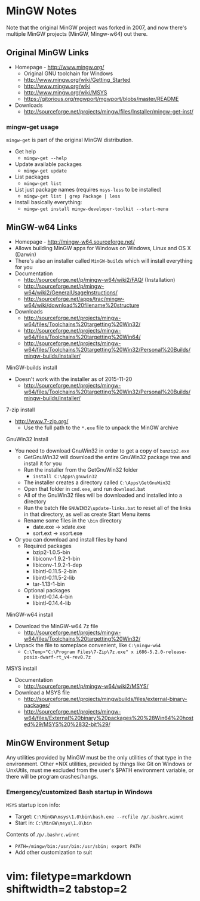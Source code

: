 # MinGW Notes #

Note that the original MinGW project was forked in 2007, and now there's
multiple MinGW projects (MinGW, Mingw-w64) out there.

## Original MinGW Links ##
- Homepage - http://www.mingw.org/
  - Original GNU toolchain for Windows
  - http://www.mingw.org/wiki/Getting_Started
  - http://www.mingw.org/wiki
  - http://www.mingw.org/wiki/MSYS
  - https://gitorious.org/mgwport/mgwport/blobs/master/README
- Downloads
  - http://sourceforge.net/projects/mingw/files/Installer/mingw-get-inst/

### mingw-get usage ###
`mingw-get` is part of the original MinGW distribution.

- Get help
  - `mingw-get --help`
- Update available packages
  - `mingw-get update`
- List packages
  - `mingw-get list`
- List just package names (requires `msys-less` to be installed)
  - `mingw-get list | grep Package | less`
- Install basically everything:
  - `mingw-get install mingw-developer-toolkit --start-menu`

## MinGW-w64 Links ##
- Homepage - http://mingw-w64.sourceforge.net/
- Allows building MinGW apps for Windows on Windows, Linux and OS X (Darwin)
- There's also an installer called `MinGW-builds` which will install
  everything for you
- Documentation
  - http://sourceforge.net/p/mingw-w64/wiki2/FAQ/ (Installation)
  - http://sourceforge.net/p/mingw-w64/wiki2/GeneralUsageInstructions/
  - http://sourceforge.net/apps/trac/mingw-w64/wiki/download%20filename%20structure
- Downloads
  - http://sourceforge.net/projects/mingw-w64/files/Toolchains%20targetting%20Win32/
  - http://sourceforge.net/projects/mingw-w64/files/Toolchains%20targetting%20Win64/
  - http://sourceforge.net/projects/mingw-w64/files/Toolchains%20targetting%20Win32/Personal%20Builds/mingw-builds/installer/

MinGW-builds install
- Doesn't work with the installer as of 2015-11-20
  - http://sourceforge.net/projects/mingw-w64/files/Toolchains%20targetting%20Win32/Personal%20Builds/mingw-builds/installer/

7-zip install
- http://www.7-zip.org/
  - Use the full path to the `*.exe` file to unpack the MinGW archive

GnuWin32 Install
- You need to download GnuWin32 in order to get a copy of `bunzip2.exe`
  - GetGnuWin32 will download the entire GnuWin32 package tree and install it
    for you
  - Run the installer from the GetGnuWin32 folder
    - `install C:\Apps\gnuwin32`
  - The installer creates a directory called `C:\Apps\GetGnuWin32`
  - Open that folder in `cmd.exe`, and run `download.bat`
  - All of the GnuWin32 files will be downloaded and installed into a
    directory
  - Run the batch file `GNUWIN32\update-links.bat` to reset all of the links
    in that directory, as well as create Start Menu items
  - Rename some files in the `\bin` directory
    - date.exe -> xdate.exe
    - sort.ext -> xsort.exe
- Or you can download and install files by hand
  - Required packages
    - bzip2-1.0.5-bin
    - libiconv-1.9.2-1-bin
    - libiconv-1.9.2-1-dep
    - libintl-0.11.5-2-bin
    - libintl-0.11.5-2-lib
    - tar-1.13-1-bin
  - Optional packages
    - libintl-0.14.4-bin
    - libintl-0.14.4-lib

MinGW-w64 install
- Download the MinGW-w64 7z file
  - http://sourceforge.net/projects/mingw-w64/files/Toolchains%20targetting%20Win32/
- Unpack the file to someplace convenient, like `C:\mingw-w64`
  - `C:\Temp>"C:\Program Files\7-Zip\7z.exe" x
    i686-5.2.0-release-posix-dwarf-rt_v4-rev0.7z`

MSYS install
- Documentation
  - http://sourceforge.net/p/mingw-w64/wiki2/MSYS/
- Download a MSYS file
  - http://sourceforge.net/projects/mingwbuilds/files/external-binary-packages/
  - http://sourceforge.net/projects/mingw-w64/files/External%20binary%20packages%20%28Win64%20hosted%29/MSYS%20%2832-bit%29/

## MinGW Environment Setup ##
Any utilities provided by MinGW must be the only utilities of that type in the
environment.  Other \*NIX utilities, provided by things like Git on Windows or
UnxUtils, must me excluded from the user's $PATH environment variable, or
there will be program crashes/hangs.

### Emergency/customized Bash startup in Windows ###
`MSYS` startup icon info:
- Target: `C:\MinGW\msys\1.0\bin\bash.exe --rcfile /p/.bashrc.winnt`
- Start in: `C:\MinGW\msys\1.0\bin`

Contents of `/p/.bashrc.winnt`
- `PATH=/mingw/bin:/usr/bin:/usr/sbin; export PATH`
- Add other customization to suit

# vim: filetype=markdown shiftwidth=2 tabstop=2

